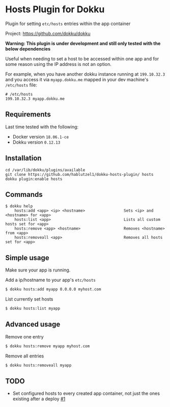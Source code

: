 Hosts Plugin for Dokku
======================

Plugin for setting `etc/hosts` entries within the app container

Project: https://github.com/dokku/dokku

**Warning: This plugin is under development and still only tested with the below dependencies**


Useful when needing to set a host to be accessed within one app and for some reason using the IP address is not an option.

For example, when you have another dokku instance running at `199.10.32.3` and you access it via `myapp.dokku.me` mapped in your dev machine's `/etc/hosts` file:

```
# /etc/hosts
199.10.32.3 myapp.dokku.me
```

Requirements
------------

Last time tested with the following:

* Docker version `18.06.1-ce`
* Dokku version `0.12.13`

Installation
------------
```
cd /var/lib/dokku/plugins/available
git clone https://github.com/hablutzel1/dokku-hosts-plugin/ hosts
dokku plugin:enable hosts
```

Commands
--------
```
$ dokku help
    hosts:add <app> <ip> <hostname>                 Sets <ip> and <hostname> for <app>
    hosts:list <app>                                Lists all custom hosts set for <app>
    hosts:remove <app> <hostname>                   Removes <hostname> from <app>
    hosts:removeall <app>                           Removes all hosts set for <app>
```

Simple usage
------------

Make sure your app is running.

Add a ip/hostname to your app's `etc/hosts`

```bash
$ dokku hosts:add myapp 0.0.0.0 myhost.com 
```

List currently set hosts

```bash
$ dokku hosts:list myapp
```

Advanced usage
--------------

Remove one entry

```bash
$ dokku hosts:remove myapp myhost.com
```

Remove all entries

```bash
$ dokku hosts:removeall myapp
```

TODO
----

* Set configured hosts to every created app container, not just the ones existing after a deploy [#1](/../../issues/1)
